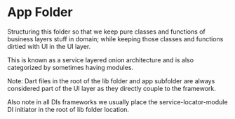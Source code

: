 # App Folder

Structuring this folder so that we keep pure classes and functions of business layers stuff in domain; while keeping those classes and functions dirtied with UI in the UI layer.

This is known as a service layered onion architecture and is also categorized by sometimes having modules.

Note: Dart files in the root of the lib folder and app subfolder are always considered part of the UI layer as they directly couple to the framework.

Also note in all DIs frameworks we usually place the service-locator-module DI initiator in the root of lib folder location.